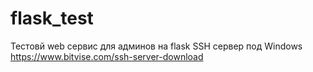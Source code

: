 # flask_test
Тестовй web сервис для админов на flask
SSH сервер под Windows https://www.bitvise.com/ssh-server-download

